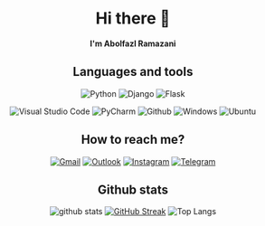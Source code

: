 <div align="center">
  
# Hi there 👋

**I'm Abolfazl Ramazani**
  
## Languages and tools
![Python](https://img.shields.io/badge/python%20-%2314354C.svg?&style=for-the-badge&logo=python&logoColor=white)
![Django](https://img.shields.io/badge/django%20-%23092E20.svg?&style=for-the-badge&logo=django&logoColor=white)
![Flask](https://img.shields.io/badge/Flask-000000?style=for-the-badge&logo=flask&logoColor=white)

![Visual Studio Code](https://img.shields.io/badge/Visual%20Studio%20Code-0078d7.svg?style=for-the-badge&logo=visual-studio-code&logoColor=white)
![PyCharm](https://img.shields.io/badge/PyCharm-000000.svg?&style=for-the-badge&logo=PyCharm&logoColor=white)
![Github](https://img.shields.io/badge/github%20-%23121011.svg?&style=for-the-badge&logo=github&logoColor=white)
![Windows](https://img.shields.io/badge/Windows-0078D6?style=for-the-badge&logo=windows&logoColor=white)
![Ubuntu](https://img.shields.io/badge/Ubuntu-E95420?style=for-the-badge&logo=ubuntu&logoColor=white)

## How to reach me?
[![Gmail](https://img.shields.io/badge/Gmail-D14836?style=for-the-badge&logo=gmail&logoColor=white)](mailto:abolfazlramazani86@gmail.com)
[![Outlook](https://img.shields.io/badge/Outlook-0078D4?style=for-the-badge&logo=microsoft-outlook&logoColor=white)](mailto:abolfazlramazani86@outlook.com)
[![Instagram](https://img.shields.io/badge/Instagram%20-%23E4405F.svg?&style=for-the-badge&logo=Instagram&logoColor=white)](https://www.instagram.com/a.b.ramazani/)
[![Telegram](https://img.shields.io/badge/Telegram-2CA5E0?style=for-the-badge&logo=telegram&logoColor=white)](https://t.me/A_b_Ramazani86)

## Github stats
![github stats](https://github-readme-stats.vercel.app/api?username=abramazani&show_icons=true&include_all_commits=true&theme=prussian&count_private=true) 
[![GitHub Streak](https://github-readme-streak-stats.herokuapp.com?user=abramazani&theme=prussian&date_format=j%20M%5B%20Y%5D)](https://git.io/streak-stats)
![Top Langs](https://github-readme-stats.vercel.app/api/top-langs/?username=abramazani&theme=prussian&layout=compact&custom_title=Used%20languages)
  
</div>
